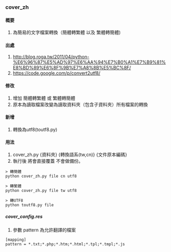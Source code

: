 ### cover_zh

#### 概要
1. 為簡易的文字檔案轉換（簡體轉繁體 以及 繁體轉簡體)

#### 出處
1. http://blog.roga.tw/2011/04/python-%E6%96%87%E5%AD%97%E6%AA%94%E7%B0%A1%E7%B9%81%E8%BD%89%E6%8F%9B%E7%A8%8B%E5%BC%8F/
2. https://code.google.com/p/convert2utf8/

#### 修改
1. 增加 簡體轉繁體 或 繁體轉簡體
2. 原本為讀取檔案改變為讀取資料夾（包含子資料夾）所有檔案的轉換

#### 新增
1. 轉換為utf8(toutf8.py)


#### 用法
1. cover_zh.py {資料夾} {轉換語系(tw,cn)} {文件原本編碼}
2. 執行後 將會直接覆蓋 不會做備份。

```
> 轉簡體
python cover_zh.py file cn utf8

> 轉繁體
python cover_zh.py file tw utf8

> 轉UTF8
python toutf8.py file

```

##### ***cover_config.res***
1. 參數 pattern 為允許翻譯的檔案

```
[mapping]
pattern = *.txt;*.php;*.htm;*.html;*.tpl;*.tmpl;*.js

```





